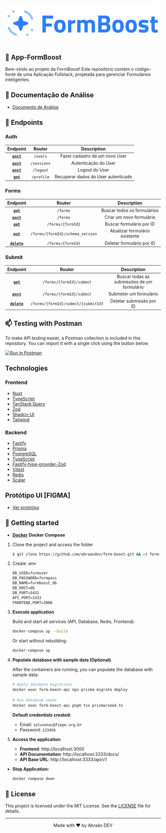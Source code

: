 <h1 align="center">
    <img alt="Capa do Projeto FormBoost" title="FormBoost" src=".github/capa.png" />
</h1>

## 🤝 App-FormBoost

Bem-vindo ao projeto da FormBoost! Este repositório contém o código-fonte de uma Aplicação Fullstack, projetada para gerenciar Formulários inteligentes.

## 📄 Documentação de Análise

- [Documento de Análise](./ANALISE.md)


## 🎯 Endpoints

### Auth

|        Endpoint         |               Router               |             Description             |
| :---------------------: | :--------------------------------: | :---------------------------------: |
|    **[`post`](#post)**    |         `/users`          |  Fazer cadastro de um novo User  |
|   **[`post`](#post)**   |          `/sessions`          |    Autenticação do User    |
|    **[`post`](#post)**    | `/logout` |    Logout do User    |
|    **[`get`](#get)**    | `/profile` | Recuperar dados do User autenticado |

### Forms

|        Endpoint         |               Router               |             Description             |
| :---------------------: | :--------------------------------: | :---------------------------------: |
|    **[`get`](#get)**    |         `/forms`          |  Buscar todos os formulários   |
|   **[`post`](#post)**   |          `/forms`          |    Criar um novo formulário    |
|    **[`get`](#get)**    | `/forms/{formId}` |    Buscar formulário por ID    |
|    **[`put`](#put)**    | `/forms/{formId}/schema_version` | Atualizar formulário existente |
| **[`delete`](#delete)** | `/forms/{formId}` |   Deletar formulário por ID    |

### Submit

|        Endpoint         |                        Router                        |                 Description                 |
| :---------------------: | :--------------------------------------------------: | :-----------------------------------------: |
|    **[`get`](#get)**    |      `/forms/{formId}/submit`      | Buscar todas as submissões de um formulário |
|   **[`post`](#post)**   |      `/forms/{formId}/submit`      |    Submeter um formulário   |
| **[`delete`](#delete)** | `/forms/{formId}/submit/{submitId}` |             Deletar submissão por ID            |

## 📫 Testing with Postman

To make API testing easier, a Postman collection is included in this repository. You can import it with a single click using the button below.

[![Run in Postman](https://run.pstmn.io/button.svg)](https://documenter.getpostman.com/view/38248876/2sB3BDHqBv)

## Technologies


### Frontend

- [Nuxt](https://nuxt.com/)
- [TypeScript](https://www.typescriptlang.org/)
- [TanStack Query](https://tanstack.com/query/latest)
- [Zod](https://tanstack.com/query/latest)
- [Shadcn-UI](https://ui.shadcn.com/)
- [Tailwind](https://tailwindcss.com/)

### Backend

- [Fastify](https://fastify.dev/)
- [Prisma](https://www.prisma.io/)
- [PostgreSQL](https://gorm.io/)
- [TypeScript](https://www.typescriptlang.org/)
- [Fastify-type-provider-Zod](https://github.com/turkerdev/fastify-type-provider-zod)
- [Vitest](https://vitest.dev/)
- [Redis](https://redis.io/)
- [Scalar](https://scalar.com/)


## Protótipo UI [FIGMA]
- [Ver protótipo](https://www.figma.com/design/WDONtIkDx456NRIM6pG6Q9/FormBoost?node-id=0-1&t=USYiTsA6e7cgnX94-1)




## 🚀 Getting started

- [**Docker**](https://docs.docker.com/engine/install/) **Docker Compose**

1. Clone the project and access the folder

   ```zsh
   $ git clone https://github.com/abraaodev/form-boost.git && cd form-boost
   ```

2. Create .env

   ```env
   DB_USER=formuser
   DB_PASSWORD=formpass
   DB_NAME=formboost_db
   DB_HOST=db
   DB_PORT=5432
   API_PORT=3333
   FRONTEND_PORT=3000
   ```

3. **Execute application**

   Build and start all services (API, Database, Redis, Frontend):

   ```zsh
   docker-compose up --build
   ```

   Or start without rebuilding:

   ```zsh
   docker-compose up
   ```

4. **Populate database with sample data (Optional)**

   After the containers are running, you can populate the database with sample data:

   ```zsh
   # Apply database migrations
   docker exec form-boost-api npx prisma migrate deploy

   # Run database seeds
   docker exec form-boost-api pnpm tsx prisma/seed.ts
   ```

   **Default credentials created:**
   - Email: `solusenai@fiepe.org.br`
   - Password: `123456`

5. **Access the application**

   - **Frontend**: http://localhost:3000
   - **API Documentation**: http://localhost:3333/docs/
   - **API Base URL**: http://localhost:3333/api/v1

- **Stop Application:**

  ```zsh
  docker compose down
  ```

## 📝 License

This project is licensed under the MIT License. See the [LICENSE](LICENSE.md) file for details.

---

<p align="center">Made with ❤️ by Abraão DEV</p>
